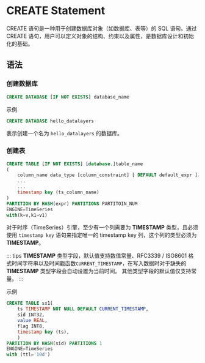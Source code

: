 
# CREATE Statement

CREATE 语句是一种用于创建数据库对象（如数据库、表等）的 SQL 语句。通过 CREATE 语句，用户可以定义对象的结构、约束以及属性，是数据库设计和初始化的基础。

## 语法

### 创建数据库

```SQL
CREATE DATABASE [IF NOT EXISTS] database_name
```

示例

```SQL
CREATE DATABASE hello_datalayers
```

表示创建一个名为 `hello_datalayers` 的数据库。

### 创建表

```SQL
CREATE TABLE [IF NOT EXISTS] [database.]table_name 
(
    column_name data_type [column_constraint] [ DEFAULT default_expr ]，
    ...
    ...
    timestamp key (ts_column_name)
)
PARTITION BY HASH(expr) PARTITIONS PARTITOIN_NUM
ENGINE=TimeSeries
with(k=v,k1=v1)
```

对于时序（TimeSeries）引擎，至少有一个列需要为 **TIMESTAMP** 类型，且必须使用 `timestamp key` 语句来指定唯一的 timestamp key 列，这个列的类型必须为 **TIMESTAMP**。

::: tips
**TIMESTAMP** 类型字段，默认值支持数值常量、RFC3339 / ISO8601 格式时间字符串以及时间戳函数`CURRENT_TIMESTAMP`，在写入数据时对于缺失的 **TIMESTAMP** 类型字段会自动设置为当前时间。
其他类型字段的默认值仅支持常量。
:::  

示例

```SQL
CREATE TABLE sx1(
    ts TIMESTAMP NOT NULL DEFAULT CURRENT_TIMESTAMP,
    sid INT32,
    value REAL,
    flag INT8,
    timestamp key (ts),
    )
PARTITION BY HASH(sid) PARTITIONS 1
ENGINE=TimeSeries
with (ttl='10d')
```
